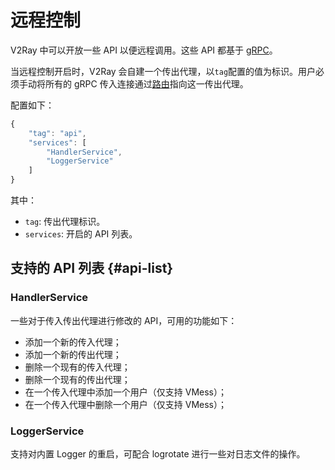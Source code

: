 # 远程控制

V2Ray 中可以开放一些 API 以便远程调用。这些 API 都基于 [gRPC](https://grpc.io/)。

当远程控制开启时，V2Ray 会自建一个传出代理，以`tag`配置的值为标识。用户必须手动将所有的 gRPC 传入连接通过[路由](03_routing.md)指向这一传出代理。

配置如下：

```javascript
{
    "tag": "api",
    "services": [
        "HandlerService",
        "LoggerService"
    ]
}
```

其中：

* `tag`: 传出代理标识。
* `services`: 开启的 API 列表。

## 支持的 API 列表 {#api-list}

### HandlerService

一些对于传入传出代理进行修改的 API，可用的功能如下：

* 添加一个新的传入代理；
* 添加一个新的传出代理；
* 删除一个现有的传入代理；
* 删除一个现有的传出代理；
* 在一个传入代理中添加一个用户（仅支持 VMess）；
* 在一个传入代理中删除一个用户（仅支持 VMess）；

### LoggerService

支持对内置 Logger 的重启，可配合 logrotate 进行一些对日志文件的操作。
